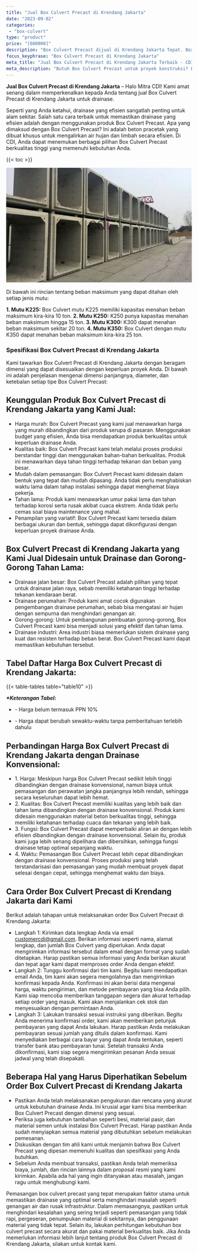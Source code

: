 ```yaml
---
title: "Jual Box Culvert Precast di Krendang Jakarta"
date: "2023-09-02"
categories:
 - "box-culvert"
type: "product"
price: "[600000]"
description: "Box Culvert Precast dijual di Krendang Jakarta Tepat. Box Culvert Precast profesional untuk kebutuhan konstruksi dengan performa superior. Konsultasikan kebutuhan Anda sekarang."
focus_keyphrase: "Box Culvert Precast di Krendang Jakarta"
meta_title: "Jual Box Culvert Precast di Krendang Jakarta Terbaik - CDI"
meta_description: "Butuh Box Culvert Precast untuk proyek konstruksi? Layanan profesional kami siap membantu dengan kualitas premium. Dapatkan informasi sekarang."
---
```


**Jual Box Culvert Precast di Krendang Jakarta** – Halo Mitra CDI! Kami amat senang dalam memperkenalkan kepada Anda tentang jual Box Culvert Precast di Krendang Jakarta untuk drainase.

Seperti yang Anda ketahui, drainase yang efisien sangatlah penting untuk alam sekitar. Salah satu cara terbaik untuk memastikan drainase yang efisien adalah dengan menggunakan produk Box Culvert Precast. Apa yang dimaksud dengan Box Culvert Precast? Ini adalah beton pracetak yang dibuat khusus untuk mengalirkan air hujan dan limbah secara efisien. Di CDI, Anda dapat menemukan berbagai pilihan Box Culvert Precast berkualitas tinggi yang memenuhi kebutuhan Anda.

{{< toc >}}

![Jual Box Culvert Precast di Krendang Jakarta](/images/box-culvert/box-culvert-20.jpg)

Di bawah ini rincian tentang beban maksimum yang dapat ditahan oleh setiap jenis mutu:

**1\. Mutu K225:** Box Culvert mutu K225 memiliki kapasitas menahan beban maksimum kira-kira 10 ton.
**2\. Mutu K250:** K250 punya kapasitas menahan beban maksimum hingga 15 ton.
**3\. Mutu K300:** K300 dapat menahan beban maksimum sekitar 20 ton.
**4\. Mutu K350:** Box Culvert dengan mutu K350 dapat menahan beban maksimum kira-kira 25 ton.

### Spesifikasi Box Culvert Precast di Krendang Jakarta

Kami tawarkan Box Culvert Precast di Krendang Jakarta dengan beragam dimensi yang dapat disesuaikan dengan keperluan proyek Anda. Di bawah ini adalah penjelasan mengenai dimensi panjangnya, diameter, dan ketebalan setiap tipe Box Culvert Precast: 

## Keunggulan Produk Box Culvert Precast di Krendang Jakarta yang Kami Jual:

*   Harga murah: Box Culvert Precast yang kami jual menawarkan harga yang murah dibandingkan dari produk serupa di pasaran. Menggunakan budget yang efisien, Anda bisa mendapatkan produk berkualitas untuk keperluan drainase Anda.
*   Kualitas baik: Box Culvert Precast kami telah melalui proses produksi berstandar tinggi dan menggunakan bahan-bahan berkualitas. Produk ini menawarkan daya tahan tinggi terhadap tekanan dan beban yang besar.
*   Mudah dalam pemasangan: Box Culvert Precast kami didesain dalam bentuk yang tepat dan mudah dipasang. Anda tidak perlu menghabiskan waktu lama dalam tahap instalasi sehingga dapat menghemat biaya pekerja.
*   Tahan lama: Produk kami menawarkan umur pakai lama dan tahan terhadap korosi serta rusak akibat cuaca ekstrem. Anda tidak perlu cemas soal biaya maintenance yang mahal.
*   Penampilan yang variatif: Box Culvert Precast kami tersedia dalam berbagai ukuran dan bentuk, sehingga dapat dikonfigurasi dengan keperluan proyek drainase Anda.

## Box Culvert Precast di Krendang Jakarta yang Kami Jual Didesain untuk Drainase dan Gorong-Gorong Tahan Lama:

*   Drainase jalan besar: Box Culvert Precast adalah pilihan yang tepat untuk drainase jalan raya, sebab memiliki ketahanan tinggi terhadap tekanan kendaraan berat.
*   Drainase perumahan: Produk kami amat cocok digunakan pengembangan drainase perumahan, sebab bisa mengatasi air hujan dengan sempurna dan menghindari genangan air.
*   Gorong-gorong: Untuk pembangunan pembuatan gorong-gorong, Box Culvert Precast kami bisa menjadi solusi yang efektif dan tahan lama.
*   Drainase industri: Area industri biasa memerlukan sistem drainase yang kuat dan resisten terhadap beban berat. Box Culvert Precast kami dapat memastikan kebutuhan tersebut.

## Tabel Daftar Harga Box Culvert Precast di Krendang Jakarta:

{{< table-tables table="table10" >}}

**_\*Keterangan Tabel:_**

*   \- Harga belum termasuk PPN 10%

*   \- Harga dapat berubah sewaktu-waktu tanpa pemberitahuan terlebih dahulu

## Perbandingan Harga Box Culvert Precast di Krendang Jakarta dengan Drainase Konvensional:

*   1\. Harga: Meskipun harga Box Culvert Precast sedikit lebih tinggi dibandingkan dengan drainase konvensional, namun biaya untuk pemasangan dan perawatan jangka panjangnya lebih rendah, sehingga secara keseluruhan dapat lebih hemat.
*   2\. Kualitas: Box Culvert Precast memiliki kualitas yang lebih baik dan tahan lama dibandingkan dengan drainase konvensional. Produk kami didesain menggunakan material beton berkualitas tinggi, sehingga memiliki ketahanan terhadap cuaca dan tekanan yang lebih baik.
*   3\. Fungsi: Box Culvert Precast dapat memperbaiki aliran air dengan lebih efisien dibandingkan dengan drainase konvensional. Selain itu, produk kami juga lebih senang dipelihara dan dibersihkan, sehingga fungsi drainase tetap optimal sepanjang waktu.
*   4\. Waktu: Pemasangan Box Culvert Precast lebih cepat dibandingkan dengan drainase konvensional. Proses produksi yang telah terstandarisasi dan pemasangan yang mudah membuat proyek dapat selesai dengan cepat, sehingga menghemat waktu dan biaya.

## Cara Order Box Culvert Precast di Krendang Jakarta dari Kami

Berikut adalah tahapan untuk melaksanakan order Box Culvert Precast di Krendang Jakarta:

*   Langkah 1: Kirimkan data lengkap Anda via email customercdi@gmail.com. Berikan informasi seperti nama, alamat lengkap, dan jumlah Box Culvert yang diperlukan.
Anda dapat mengirimkan informasi tersebut dalam email dengan format yang sudah ditetapkan. Harap pastikan semua informasi yang Anda berikan akurat dan tepat agar kami dapat memproses order Anda dengan efektif.
*   Langkah 2: Tunggu konfirmasi dari tim kami. Begitu kami mendapatkan email Anda, tim kami akan segera mengolahnya dan mengirimkan konfirmasi kepada Anda. Konfirmasi ini akan berisi data mengenai harga, waktu pengiriman, dan metode pembayaran yang bisa Anda pilih.
Kami siap mencoba memberikan tanggapan segera dan akurat terhadap setiap order yang masuk. Kami akan menjalankan cek stok dan menyesuaikan dengan permintaan Anda.
*   Langkah 3: Lakukan transaksi sesuai instruksi yang diberikan. Begitu Anda menerima konfirmasi order, kami akan memberikan petunjuk pembayaran yang dapat Anda lakukan. Harap pastikan Anda melakukan pembayaran sesuai jumlah yang ditulis dalam konfirmasi.
Kami menyediakan berbagai cara bayar yang dapat Anda tentukan, seperti transfer bank atau pembayaran tunai. Setelah transaksi Anda dikonfirmasi, kami siap segera mengirimkan pesanan Anda sesuai jadwal yang telah disepakati.

## Beberapa Hal yang Harus Diperhatikan Sebelum Order Box Culvert Precast di Krendang Jakarta

*   Pastikan Anda telah melaksanakan pengukuran dan rencana yang akurat untuk kebutuhan drainase Anda. Ini krusial agar kami bisa memberikan Box Culvert Precast dengan dimensi yang sesuai.
*   Periksa juga kebutuhan tambahan seperti besi, material pasir, dan material semen untuk instalasi Box Culvert Precast. Harap pastikan Anda sudah menyiapkan semua material yang dibutuhkan sebelum melakukan pemesanan.
*   Diskusikan dengan tim ahli kami untuk menjamin bahwa Box Culvert Precast yang dipesan memenuhi kualitas dan spesifikasi yang Anda butuhkan.
*   Sebelum Anda membuat transaksi, pastikan Anda telah memeriksa biaya, jumlah, dan rincian lainnya dalam proposal resmi yang kami kirimkan. Apabila ada hal yang ingin ditanyakan atau masalah, jangan ragu untuk menghubungi kami.

Pemasangan box culvert precast yang tepat merupakan faktor utama untuk memastikan drainase yang optimal serta menghindari masalah seperti genangan air dan rusak infrastruktur. Dalam memasangnya, pastikan untuk menghindari kesalahan yang sering terjadi seperti pemasangan yang tidak rapi, pergeseran, penumpukan material di sekitarnya, dan penggunaan material yang tidak tepat. Selain itu, lakukan perhitungan kebutuhan box culvert precast secara akurat dan pakai material berkualitas baik. Jika Anda memerlukan informasi lebih lanjut tentang produk Box Culvert Precast di Krendang Jakarta, silakan untuk kontak kami.